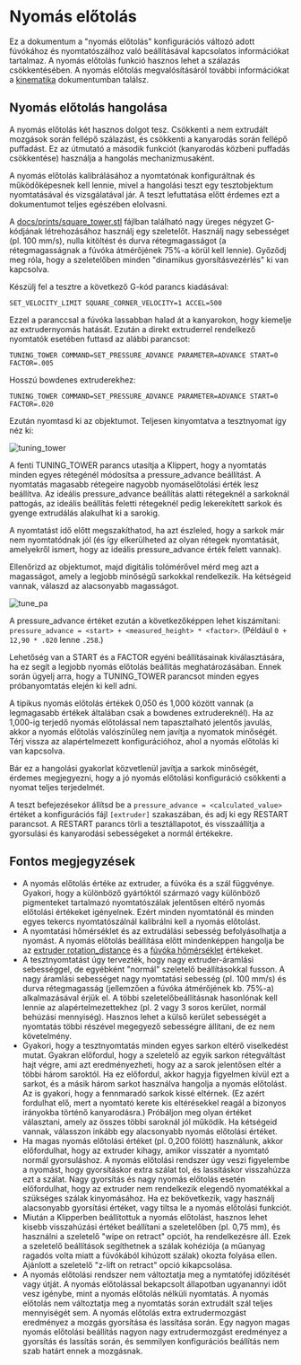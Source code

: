 # Nyomás előtolás

Ez a dokumentum a "nyomás előtolás" konfigurációs változó adott fúvókához és nyomtatószálhoz való beállításával kapcsolatos információkat tartalmaz. A nyomás előtolás funkció hasznos lehet a szálazás csökkentésében. A nyomás előtolás megvalósításáról további információkat a [kinematika](Kinematics.md) dokumentumban találsz.

## Nyomás előtolás hangolása

A nyomás előtolás két hasznos dolgot tesz. Csökkenti a nem extrudált mozgások során fellépő szálazást, és csökkenti a kanyarodás során fellépő puffadást. Ez az útmutató a második funkciót (kanyarodás közbeni puffadás csökkentése) használja a hangolás mechanizmusaként.

A nyomás előtolás kalibrálásához a nyomtatónak konfiguráltnak és működőképesnek kell lennie, mivel a hangolási teszt egy tesztobjektum nyomtatásával és vizsgálatával jár. A teszt lefuttatása előtt érdemes ezt a dokumentumot teljes egészében elolvasni.

A [docs/prints/square_tower.stl](prints/square_tower.stl) fájlban található nagy üreges négyzet G-kódjának létrehozásához használj egy szeletelőt. Használj nagy sebességet (pl. 100 mm/s), nulla kitöltést és durva rétegmagasságot (a rétegmagasságnak a fúvóka átmérőjének 75%-a körül kell lennie). Győződj meg róla, hogy a szeletelőben minden "dinamikus gyorsításvezérlés" ki van kapcsolva.

Készülj fel a tesztre a következő G-kód parancs kiadásával:

```
SET_VELOCITY_LIMIT SQUARE_CORNER_VELOCITY=1 ACCEL=500
```

Ezzel a paranccsal a fúvóka lassabban halad át a kanyarokon, hogy kiemelje az extrudernyomás hatását. Ezután a direkt extruderrel rendelkező nyomtatók esetében futtasd az alábbi parancsot:

```
TUNING_TOWER COMMAND=SET_PRESSURE_ADVANCE PARAMETER=ADVANCE START=0 FACTOR=.005
```

Hosszú bowdenes extruderekhez:

```
TUNING_TOWER COMMAND=SET_PRESSURE_ADVANCE PARAMETER=ADVANCE START=0 FACTOR=.020
```

Ezután nyomtasd ki az objektumot. Teljesen kinyomtatva a tesztnyomat így néz ki:

![tuning_tower](img/tuning_tower.jpg)

A fenti TUNING_TOWER parancs utasítja a Klippert, hogy a nyomtatás minden egyes rétegénél módosítsa a pressure_advance beállítást. A nyomtatás magasabb rétegeire nagyobb nyomáselőtolási érték lesz beállítva. Az ideális pressure_advance beállítás alatti rétegeknél a sarkoknál pattogás, az ideális beállítás feletti rétegeknél pedig lekerekített sarkok és gyenge extrudálás alakulhat ki a sarokig.

A nyomtatást idő előtt megszakíthatod, ha azt észleled, hogy a sarkok már nem nyomtatódnak jól (és így elkerülheted az olyan rétegek nyomtatását, amelyekről ismert, hogy az ideális pressure_advance érték felett vannak).

Ellenőrizd az objektumot, majd digitális tolómérővel mérd meg azt a magasságot, amely a legjobb minőségű sarkokkal rendelkezik. Ha kétségeid vannak, válaszd az alacsonyabb magasságot.

![tune_pa](img/tune_pa.jpg)

A pressure_advance értéket ezután a következőképpen lehet kiszámítani: `pressure_advance = <start> + <measured_height> * <factor>`. (Például `0 + 12,90 * .020` lenne `.258`.)

Lehetőség van a START és a FACTOR egyéni beállításainak kiválasztására, ha ez segít a legjobb nyomás előtolás beállítás meghatározásában. Ennek során ügyelj arra, hogy a TUNING_TOWER parancsot minden egyes próbanyomtatás elején ki kell adni.

A tipikus nyomás előtolás értékek 0,050 és 1,000 között vannak (a legmagasabb értékek általában csak a bowdenes extrudereknél). Ha az 1,000-ig terjedő nyomás előtolással nem tapasztalható jelentős javulás, akkor a nyomás előtolás valószínűleg nem javítja a nyomatok minőségét. Térj vissza az alapértelmezett konfigurációhoz, ahol a nyomás előtolás ki van kapcsolva.

Bár ez a hangolási gyakorlat közvetlenül javítja a sarkok minőségét, érdemes megjegyezni, hogy a jó nyomás előtolási konfiguráció csökkenti a nyomat teljes terjedelmét.

A teszt befejezésekor állítsd be a `pressure_advance = <calculated_value>` értéket a konfigurációs fájl `[extruder]` szakaszában, és adj ki egy RESTART parancsot. A RESTART parancs törli a tesztállapotot, és visszaállítja a gyorsulási és kanyarodási sebességeket a normál értékekre.

## Fontos megjegyzések

* A nyomás előtolás értéke az extruder, a fúvóka és a szál függvénye. Gyakori, hogy a különböző gyártóktól származó vagy különböző pigmenteket tartalmazó nyomtatószálak jelentősen eltérő nyomás előtolási értékeket igényelnek. Ezért minden nyomtatónál és minden egyes tekercs nyomtatószálnál kalibrálni kell a nyomás előtolást.
* A nyomtatási hőmérséklet és az extrudálási sebesség befolyásolhatja a nyomást. A nyomás előtolás beállítása előtt mindenképpen hangolja be az [extruder rotation_distance](Rotation_Distance.md#calibrating-rotation_distance-on-extruders) és a [fúvóka hőmérséklet](http://reprap.org/wiki/Triffid_Hunter%27s_Calibration_Guide#Nozzle_Temperature) értékeket.
* A tesztnyomtatást úgy tervezték, hogy nagy extruder-áramlási sebességgel, de egyébként "normál" szeletelő beállításokkal fusson. A nagy áramlási sebességet nagy nyomtatási sebesség (pl. 100 mm/s) és durva rétegmagasság (jellemzően a fúvóka átmérőjének kb. 75%-a) alkalmazásával érjük el. A többi szeletelőbeállításnak hasonlónak kell lennie az alapértelmezettekhez (pl. 2 vagy 3 soros kerület, normál behúzási mennyiség). Hasznos lehet a külső kerület sebességét a nyomtatás többi részével megegyező sebességre állítani, de ez nem követelmény.
* Gyakori, hogy a tesztnyomtatás minden egyes sarkon eltérő viselkedést mutat. Gyakran előfordul, hogy a szeletelő az egyik sarkon rétegváltást hajt végre, ami azt eredményezheti, hogy az a sarok jelentősen eltér a többi három saroktól. Ha ez előfordul, akkor hagyja figyelmen kívül ezt a sarkot, és a másik három sarkot használva hangolja a nyomás előtolást. Az is gyakori, hogy a fennmaradó sarkok kissé eltérnek. (Ez azért fordulhat elő, mert a nyomtató kerete kis eltérésekkel reagál a bizonyos irányokba történő kanyarodásra.) Próbáljon meg olyan értéket választani, amely az összes többi saroknál jól működik. Ha kétségeid vannak, válasszon inkább egy alacsonyabb nyomás előtolási értéket.
* Ha magas nyomás előtolási értéket (pl. 0,200 fölött) használunk, akkor előfordulhat, hogy az extruder kihagy, amikor visszatér a nyomtató normál gyorsuláshoz. A nyomás előtolási rendszer úgy veszi figyelembe a nyomást, hogy gyorsításkor extra szálat tol, és lassításkor visszahúzza ezt a szálat. Nagy gyorsítás és nagy nyomás előtolás esetén előfordulhat, hogy az extruder nem rendelkezik elegendő nyomatékkal a szükséges szálak kinyomásához. Ha ez bekövetkezik, vagy használj alacsonyabb gyorsítási értéket, vagy tiltsa le a nyomás előtolási funkciót.
* Miután a Klipperben beállítottuk a nyomás előtolást, hasznos lehet kisebb visszahúzási értéket beállítani a szeletelőben (pl. 0,75 mm), és használni a szeletelő "wipe on retract" opciót, ha rendelkezésre áll. Ezek a szeletelő beállítások segíthetnek a szálak kohéziója (a műanyag ragadós volta miatt a fúvókából kihúzott szálak) okozta folyása ellen. Ajánlott a szeletelő "z-lift on retract" opció kikapcsolása.
* A nyomás előtolási rendszer nem változtatja meg a nymtatófej időzítését vagy útját. A nyomás előtolással bekapcsolt állapotban ugyanannyi időt vesz igénybe, mint a nyomás előtolás nélküli nyomtatás. A nyomás előtolás nem változtatja meg a nyomtatás során extrudált szál teljes mennyiségét sem. A nyomás előtolás extra extrudermozgást eredményez a mozgás gyorsítása és lassítása során. Egy nagyon magas nyomás előtolási beállítás nagyon nagy extrudermozgást eredményez a gyorsítás és lassítás során, és semmilyen konfigurációs beállítás nem szab határt ennek a mozgásnak.
